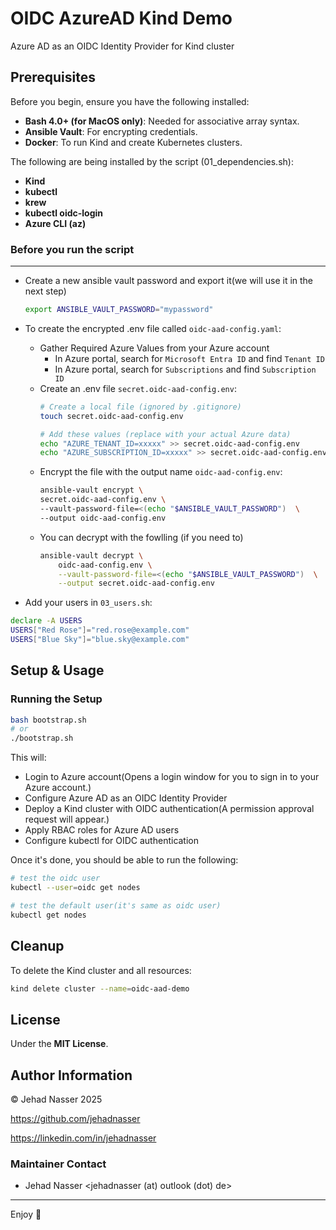 # OIDC AzureAD Kind Demo
Azure AD as an OIDC Identity Provider for Kind cluster

## Prerequisites

Before you begin, ensure you have the following installed:
- **Bash 4.0+ (for MacOS only)**: Needed for associative array syntax.
- **Ansible Vault**: For encrypting credentials.
- **Docker**: To run Kind and create Kubernetes clusters.

The following are being installed by the script (01_dependencies.sh):
- **Kind**
- **kubectl**
- **krew**
- **kubectl oidc-login**
- **Azure CLI (az)**


### Before you run the script
---
- Create a new ansible vault password and export it(we will use it in the next step)
  ```sh
  export ANSIBLE_VAULT_PASSWORD="mypassword"
  ```

- To create the encrypted .env file called `oidc-aad-config.yaml`:
  - Gather Required Azure Values from your Azure account
    - In Azure portal, search for `Microsoft Entra ID` and find `Tenant ID`
    - In Azure portal, search for `Subscriptions` and find `Subscription ID`
  - Create an .env file `secret.oidc-aad-config.env`:
      ```sh
      # Create a local file (ignored by .gitignore)
      touch secret.oidc-aad-config.env

      # Add these values (replace with your actual Azure data)
      echo "AZURE_TENANT_ID=xxxxx" >> secret.oidc-aad-config.env
      echo "AZURE_SUBSCRIPTION_ID=xxxxx" >> secret.oidc-aad-config.env

      ```
  - Encrypt the file with the output name `oidc-aad-config.env`:
      ```sh
      ansible-vault encrypt \
      secret.oidc-aad-config.env \
      --vault-password-file=<(echo "$ANSIBLE_VAULT_PASSWORD")  \
      --output oidc-aad-config.env
      ```
  - You can decrypt with the fowlling (if you need to)
    ```sh
    ansible-vault decrypt \
        oidc-aad-config.env \
        --vault-password-file=<(echo "$ANSIBLE_VAULT_PASSWORD")  \
        --output secret.oidc-aad-config.env
    ```
- Add your users in `03_users.sh`:
```sh
declare -A USERS
USERS["Red Rose"]="red.rose@example.com"
USERS["Blue Sky"]="blue.sky@example.com"
```

## Setup & Usage
### Running the Setup
```sh
bash bootstrap.sh
# or
./bootstrap.sh
```
This will: 
- Login to Azure account(Opens a login window for you to sign in to your Azure account.)
- Configure Azure AD as an OIDC Identity Provider
- Deploy a Kind cluster with OIDC authentication(A permission approval request will appear.)
- Apply RBAC roles for Azure AD users
- Configure kubectl for OIDC authentication

Once it's done, you should be able to run the following:
```sh
# test the oidc user
kubectl --user=oidc get nodes

# test the default user(it's same as oidc user)
kubectl get nodes
```


## Cleanup

To delete the Kind cluster and all resources:
```sh
kind delete cluster --name=oidc-aad-demo
```


## License

Under the **MIT License**.


## Author Information

&copy; Jehad Nasser 2025

https://github.com/jehadnasser

https://linkedin.com/in/jehadnasser

### Maintainer Contact

* Jehad Nasser
  <jehadnasser (at) outlook (dot) de>

---


Enjoy 🚀
